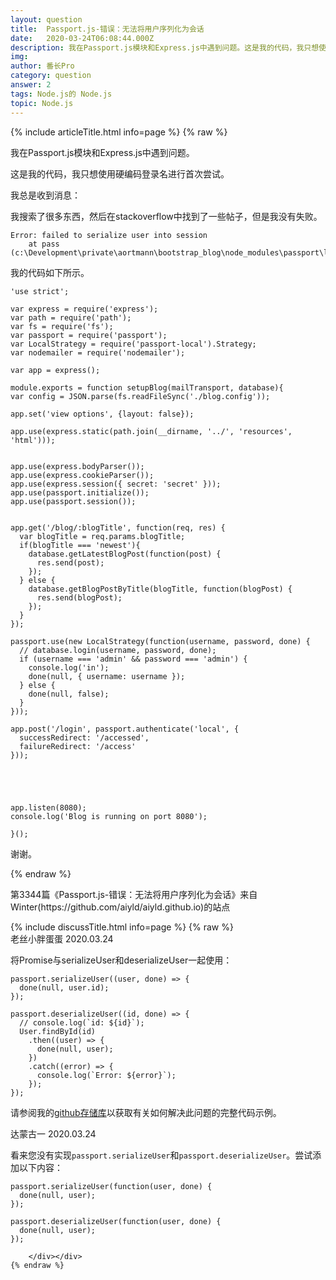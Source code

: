 ```yaml
---
layout: question
title:  Passport.js-错误：无法将用户序列化为会话
date:   2020-03-24T06:08:44.000Z
description: 我在Passport.js模块和Express.js中遇到问题。这是我的代码，我只想使用硬编码登录名进行首次尝试。我总是收到消息：我搜索了很多...
img: 
author: 番长Pro
category: question
answer: 2
tags: Node.js的 Node.js
topic: Node.js
---
```

<div class="article-root">
  <div class="article">
    {% include articleTitle.html info=page %}
    {% raw %}
    <div class="article-content"><p><font style="vertical-align: inherit;"><font style="vertical-align: inherit;">我在Passport.js模块和Express.js中遇到问题。</font></font></p>

<p><font style="vertical-align: inherit;"><font style="vertical-align: inherit;">这是我的代码，我只想使用硬编码登录名进行首次尝试。</font></font></p>

<p><font style="vertical-align: inherit;"><font style="vertical-align: inherit;">我总是收到消息：</font></font></p>

<p><font style="vertical-align: inherit;"><font style="vertical-align: inherit;">我搜索了很多东西，然后在stackoverflow中找到了一些帖子，但是我没有失败。</font></font></p>

<pre><code>Error: failed to serialize user into session<font></font>
    at pass (c:\Development\private\aortmann\bootstrap_blog\node_modules\passport\lib\passport\index.js:275:19)<font></font>
</code></pre>

<p><font style="vertical-align: inherit;"><font style="vertical-align: inherit;">我的代码如下所示。</font></font></p>

<pre><code>'use strict';<font></font>
<font></font>
var express = require('express');<font></font>
var path = require('path');<font></font>
var fs = require('fs');<font></font>
var passport = require('passport');<font></font>
var LocalStrategy = require('passport-local').Strategy;<font></font>
var nodemailer = require('nodemailer');<font></font>
<font></font>
var app = express();<font></font>
<font></font>
module.exports = function setupBlog(mailTransport, database){<font></font>
var config = JSON.parse(fs.readFileSync('./blog.config'));<font></font>
<font></font>
app.set('view options', {layout: false});<font></font>
<font></font>
app.use(express.static(path.join(__dirname, '../', 'resources', 'html')));<font></font>
<font></font>
<font></font>
app.use(express.bodyParser());<font></font>
app.use(express.cookieParser());<font></font>
app.use(express.session({ secret: 'secret' }));<font></font>
app.use(passport.initialize());<font></font>
app.use(passport.session());<font></font>
<font></font>
<font></font>
app.get('/blog/:blogTitle', function(req, res) {<font></font>
  var blogTitle = req.params.blogTitle;<font></font>
  if(blogTitle === 'newest'){<font></font>
    database.getLatestBlogPost(function(post) {<font></font>
      res.send(post);<font></font>
    });<font></font>
  } else {<font></font>
    database.getBlogPostByTitle(blogTitle, function(blogPost) {<font></font>
      res.send(blogPost);<font></font>
    });<font></font>
  }<font></font>
});<font></font>
<font></font>
passport.use(new LocalStrategy(function(username, password, done) {<font></font>
  // database.login(username, password, done);<font></font>
  if (username === 'admin' &amp;&amp; password === 'admin') {<font></font>
    console.log('in');<font></font>
    done(null, { username: username });<font></font>
  } else {<font></font>
    done(null, false);<font></font>
  }<font></font>
}));<font></font>
<font></font>
app.post('/login', passport.authenticate('local', {<font></font>
  successRedirect: '/accessed',<font></font>
  failureRedirect: '/access'<font></font>
}));<font></font>
<font></font>
<font></font>
<font></font>
<font></font>
<font></font>
app.listen(8080);<font></font>
console.log('Blog is running on port 8080');<font></font>
<font></font>
}();<font></font>
</code></pre>

<p><font style="vertical-align: inherit;"><font style="vertical-align: inherit;">谢谢。</font></font></p></div>
    {% endraw %}
  </div>
  <p class="winter_mark">第3344篇《Passport.js-错误：无法将用户序列化为会话》来自Winter(https://github.com/aiyld/aiyld.github.io)的站点</p>
  <div class="discuss-wrapper">
    {% include discussTitle.html info=page %}
    {% raw %}
    <div class="discuss-item">
        <div class="discuss-parent">
          <div class="discuss-meta">
            <span class="discuss-user">老丝小胖蛋蛋</span>
            <span class="discuss-time">2020.03.24</span>
          </div>
          <div class="discuss-comment"><p><font style="vertical-align: inherit;"><font style="vertical-align: inherit;">将Promise与serializeUser和deserializeUser一起使用：</font></font></p>

<pre><code>passport.serializeUser((user, done) =&gt; {<font></font>
  done(null, user.id);<font></font>
});<font></font>
<font></font>
passport.deserializeUser((id, done) =&gt; {<font></font>
  // console.log(`id: ${id}`);<font></font>
  User.findById(id)<font></font>
    .then((user) =&gt; {<font></font>
      done(null, user);<font></font>
    })<font></font>
    .catch((error) =&gt; {<font></font>
      console.log(`Error: ${error}`);<font></font>
    });<font></font>
});<font></font>
</code></pre>

<p><font style="vertical-align: inherit;"><font style="vertical-align: inherit;">请参阅我的</font></font><a href="https://github.com/isaklafleur/startupManager" rel="nofollow noreferrer"><font style="vertical-align: inherit;"><font style="vertical-align: inherit;">github存储库</font></font></a><font style="vertical-align: inherit;"><font style="vertical-align: inherit;">以获取有关如何解决此问题的完整代码示例。</font></font></p></div>
        </div></div><div class="discuss-item">
        <div class="discuss-parent">
          <div class="discuss-meta">
            <span class="discuss-user">达蒙古一</span>
            <span class="discuss-time">2020.03.24</span>
          </div>
          <div class="discuss-comment"><p><font style="vertical-align: inherit;"><font style="vertical-align: inherit;">看来您没有实现</font></font><code>passport.serializeUser</code><font style="vertical-align: inherit;"><font style="vertical-align: inherit;">和</font></font><code>passport.deserializeUser</code><font style="vertical-align: inherit;"><font style="vertical-align: inherit;">。</font><font style="vertical-align: inherit;">尝试添加以下内容：</font></font></p>

<pre><code>passport.serializeUser(function(user, done) {<font></font>
  done(null, user);<font></font>
});<font></font>
<font></font>
passport.deserializeUser(function(user, done) {<font></font>
  done(null, user);<font></font>
});<font></font>
</code></pre></div>
        </div></div>
    {% endraw %}
  </div>
<div>
